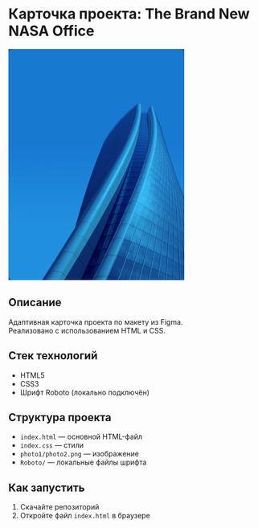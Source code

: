 # Карточка проекта: The Brand New NASA Office

![Превью](main/photo1/photo2.png)

## Описание
Адаптивная карточка проекта по макету из Figma.  
Реализовано с использованием HTML и CSS.

## Стек технологий
- HTML5
- CSS3
- Шрифт Roboto (локально подключён)

## Структура проекта
- `index.html` — основной HTML-файл
- `index.css` — стили
- `photo1/photo2.png` — изображение
- `Roboto/` — локальные файлы шрифта

## Как запустить
1. Скачайте репозиторий
2. Откройте файл `index.html` в браузере
